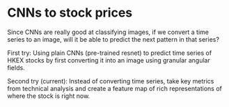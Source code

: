# CNNs to stock prices
Since CNNs are really good at classifying images, if we convert a time series to an image, will it be able to predict the next pattern in that series?

First try: Using plain CNNs (pre-trained resnet) to predict time series of HKEX stocks by first converting it into an image using granular angular fields.

Second try (current): Instead of converting time series, take key metrics from technical analysis and create a feature map of rich representations of where the stock is right now.
